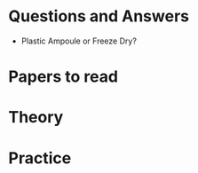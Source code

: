 # Questions and Answers

- Plastic Ampoule or Freeze Dry?

# Papers to read


# Theory


# Practice
